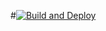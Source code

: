 #[![Build and Deploy](https://github.com/jeev20/jeev20.github.io/actions/workflows/pages-deploy.yml/badge.svg)](https://github.com/jeev20/jeev20.github.io/actions/workflows/pages-deploy.yml)